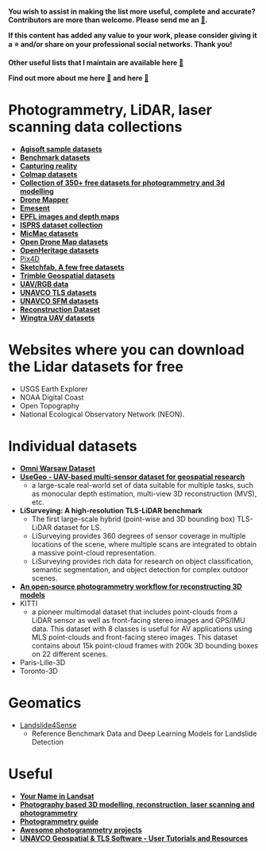 **You wish to assist in making the list more useful, complete and accurate? Contributors are more than welcome. Please send me an [:e-mail:](mailto:mvarga1989@gmail.com).**

**If this content has added any value to your work, please consider giving it a :star: and/or share on your professional social networks. Thank you!**

**Other useful lists that I maintain are available here [:link:](https://github.com/mvarga1989#community-lists-that-i-maintain)**

**Find out more about me here [:link:](https://mvarga1989.github.io/Matej_Varga/) and here [:link:](https://mvarga1989.github.io/mvarga1989_linktree/)**


# Photogrammetry, LiDAR, laser scanning data collections
- [**Agisoft sample datasets**](https://www.agisoft.com/downloads/sample-data/)
- [**Benchmark datasets**](https://benchmedata.org/BeMeDa)
- [**Capturing reality**](https://www.capturingreality.com/free-datasets)
- [**Colmap datasets**](https://colmap.github.io/datasets.html)
- [**Collection of 350+ free datasets for photogrammetry and 3d modelling**](https://github.com/natowi/photogrammetry_datasets)
- [**Drone Mapper**](https://dronemapper.com/sample_data/)
- [**Emesent**](https://emesent.com/resource-library/datasets/)
- [**EPFL images and depth maps**](https://documents.epfl.ch/groups/c/cv/cvlab-unit/www/data/multiview/denseMVS.html)
- [**ISPRS dataset collection**](https://www.isprs.org/data/)
- [**MicMac datasets**](https://micmac.ensg.eu/index.php/Datasets)
- [**Open Drone Map datasets**](https://www.opendronemap.org/odm/datasets/)
- [**OpenHeritage datasets**](https://openheritage3d.org/data#%7B%7D)
- [Pix4D](https://support.pix4d.com/hc/en-us/articles/360000235126-Example-projects-real-photogrammetry-data)
- [**Sketchfab, A few free datasets**](https://sketchfab.com/3d-models/example-photogrammetry-datasets-free-ac9c30e8ae8c40da8217981862cc2147)
- [**Trimble Geospatial datasets**](https://geospatial.trimble.com/en/datasets)
- [**UAV/RGB data**](https://zenodo.org/search?q=metadata.creators.person_or_org.name%3A%22Skaloud%2C%20Jan%22&f=resource_type%3Adataset&l=list&p=1&s=10&sort=bestmatch)
- [**UNAVCO TLS datasets**](https://tls.unavco.org/projects/)
- [**UNAVCO SFM datasets**](https://tls.unavco.org/sfm_projects)
- [**Reconstruction Dataset**](https://github.com/rperrot/ReconstructionDataSet)
- [**Wingtra UAV datasets**](https://wingtra.com/mapping-drone-wingtraone/aerial-map-types/data-sets-and-maps/)


# Websites where you can download the Lidar datasets for free
- USGS Earth Explorer
- NOAA Digital Coast
- Open Topography
- National Ecological Observatory Network (NEON).
 
# Individual datasets
- [**Omni Warsaw Dataset**](https://github.com/MapsHD/OmniWarsawDataset?tab=readme-ov-file)
- [**UseGeo - UAV-based multi-sensor dataset for geospatial research**](https://github.com/3DOM-FBK/usegeo)
   - a large-scale real-world set of data suitable for multiple tasks, such as monocular depth estimation, multi-view 3D reconstruction (MVS), etc.
- **LiSurveying: A high-resolution TLS-LiDAR benchmark**
   - The first large-scale hybrid (point-wise and 3D bounding box) TLS-LiDAR dataset for LS.
   - LiSurveying provides 360 degrees of sensor coverage in multiple locations of the scene, where multiple scans are integrated to obtain a massive point-cloud representation.
   - LiSurveying provides rich data for research on object classification, semantic segmentation, and object detection for complex outdoor scenes.
- [**An open-source photogrammetry workflow for reconstructing 3D models**](https://osf.io/b39yx/)
-  KITTI
   - a pioneer multimodal dataset that includes point-clouds from a LiDAR sensor as well as front-facing stereo images and GPS/IMU data. This dataset with 8 classes is useful for AV applications using MLS point-clouds and front-facing stereo images. This dataset contains about 15k point-cloud frames with 200k 3D bounding boxes on 22 different scenes.
-  Paris-Lille-3D
-  Toronto-3D
# Geomatics 
- [Landslide4Sense](https://github.com/iarai/Landslide4Sense-2022)
   - Reference Benchmark Data and Deep Learning Models for Landslide Detection
# Useful
- [**Your Name in Landsat**](https://landsat.gsfc.nasa.gov/apps/YourNameInLandsat-main/index.html)
- [**Photography based 3D modelling, reconstruction, laser scanning and photogrammetry**](https://paulbourke.net/reconstruction/)
- [**Photogrammetry guide**](https://github.com/mikeroyal/Photogrammetry-Guide)
- [**Awesome photogrammetry projects**](https://github.com/awesome-photogrammetry/awesome-photogrammetry)
- [**UNAVCO Geospatial & TLS Software - User Tutorials and Resources**](https://kb.unavco.org/article/unavco-geospatial-tls-software-user-tutorials-and-resources-826.html)